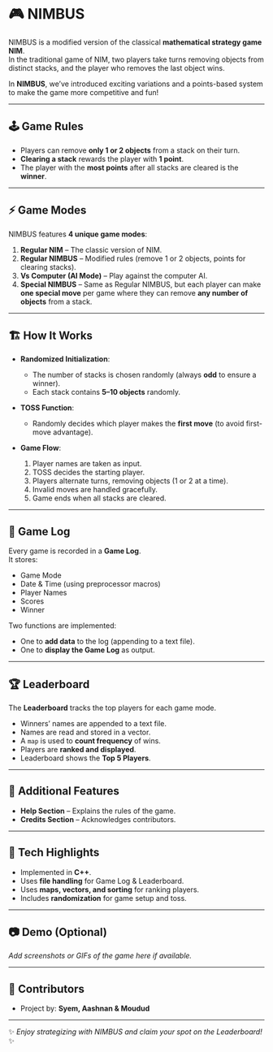 # 🎮 NIMBUS  

NIMBUS is a modified version of the classical **mathematical strategy game NIM**.  
In the traditional game of NIM, two players take turns removing objects from distinct stacks, and the player who removes the last object wins.  

In **NIMBUS**, we’ve introduced exciting variations and a points-based system to make the game more competitive and fun!  

---

## 🕹️ Game Rules  

- Players can remove **only 1 or 2 objects** from a stack on their turn.  
- **Clearing a stack** rewards the player with **1 point**.  
- The player with the **most points** after all stacks are cleared is the **winner**.  

---

## ⚡ Game Modes  

NIMBUS features **4 unique game modes**:  

1. **Regular NIM** – The classic version of NIM.  
2. **Regular NIMBUS** – Modified rules (remove 1 or 2 objects, points for clearing stacks).  
3. **Vs Computer (AI Mode)** – Play against the computer AI.  
4. **Special NIMBUS** – Same as Regular NIMBUS, but each player can make **one special move** per game where they can remove **any number of objects** from a stack.  

---

## 🏗️ How It Works  

- **Randomized Initialization**:  
  - The number of stacks is chosen randomly (always **odd** to ensure a winner).  
  - Each stack contains **5–10 objects** randomly.  

- **TOSS Function**:  
  - Randomly decides which player makes the **first move** (to avoid first-move advantage).  

- **Game Flow**:  
  1. Player names are taken as input.  
  2. TOSS decides the starting player.  
  3. Players alternate turns, removing objects (1 or 2 at a time).  
  4. Invalid moves are handled gracefully.  
  5. Game ends when all stacks are cleared.  

---

## 📜 Game Log  

Every game is recorded in a **Game Log**.  
It stores:  
- Game Mode  
- Date & Time (using preprocessor macros)  
- Player Names  
- Scores  
- Winner  

Two functions are implemented:  
- One to **add data** to the log (appending to a text file).  
- One to **display the Game Log** as output.  

---

## 🏆 Leaderboard  

The **Leaderboard** tracks the top players for each game mode.  

- Winners’ names are appended to a text file.  
- Names are read and stored in a vector.  
- A `map` is used to **count frequency** of wins.  
- Players are **ranked and displayed**.  
- Leaderboard shows the **Top 5 Players**.  

---

## 📖 Additional Features  

- **Help Section** – Explains the rules of the game.  
- **Credits Section** – Acknowledges contributors.  

---

## 🚀 Tech Highlights  

- Implemented in **C++**.  
- Uses **file handling** for Game Log & Leaderboard.  
- Uses **maps, vectors, and sorting** for ranking players.  
- Includes **randomization** for game setup and toss.  

---

## 📷 Demo (Optional)  
_Add screenshots or GIFs of the game here if available._  

---

## 🤝 Contributors  

- Project by: **Syem, Aashnan & Moudud**  

---

✨ *Enjoy strategizing with NIMBUS and claim your spot on the Leaderboard!* ✨  
